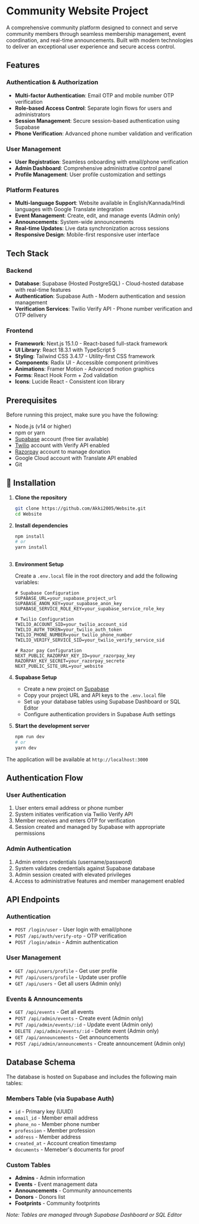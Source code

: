 # Community Website Project


A comprehensive community platform designed to connect and serve community members through seamless membership management, event coordination, and real-time announcements. Built with modern technologies to deliver an exceptional user experience and secure access control.

## Features

### Authentication & Authorization
- **Multi-factor Authentication**: Email OTP and mobile number OTP verification
- **Role-based Access Control**: Separate login flows for users and administrators
- **Session Management**: Secure session-based authentication using Supabase
- **Phone Verification**: Advanced phone number validation and verification
### User Management
- **User Registration**: Seamless onboarding with email/phone verification
- **Admin Dashboard**: Comprehensive administrative control panel
- **Profile Management**: User profile customization and settings

### Platform Features
- **Multi-language Support**: Website available in English/Kannada/Hindi languages with Google Translate integration
- **Event Management**: Create, edit, and manage events (Admin only)
- **Announcements**: System-wide announcements 
- **Real-time Updates**: Live data synchronization across sessions
- **Responsive Design**: Mobile-first responsive user interface

## Tech Stack

### Backend
- **Database**: Supabase (Hosted PostgreSQL) - Cloud-hosted database with real-time features
- **Authentication**: Supabase Auth - Modern authentication and session management
- **Verification Services**: Twilio Verify API - Phone number verification and OTP delivery

### Frontend
- **Framework**: Next.js 15.1.0 - React-based full-stack framework
- **UI Library**: React 18.3.1 with TypeScript 5
- **Styling**: Tailwind CSS 3.4.17 - Utility-first CSS framework
- **Components**: Radix UI - Accessible component primitives
- **Animations**: Framer Motion - Advanced motion graphics
- **Forms**: React Hook Form + Zod validation
- **Icons**: Lucide React - Consistent icon library

## Prerequisites

Before running this project, make sure you have the following:

- Node.js (v14 or higher)
- npm or yarn
- [Supabase](https://supabase.com) account (free tier available)
- [Twilio](https://www.twilio.com/en-us) account with Verify API enabled
- [Razorpay](https://dashboard.razorpay.com) account to manage donation
- Google Cloud account with Translate API enabled
- Git

## 🔧 Installation

1. **Clone the repository**
   ```bash
   git clone https://github.com/Akki2005/Website.git
   cd Website
   ```

2. **Install dependencies**
   ```bash
   npm install
   # or
   yarn install
  
   ```

3. **Environment Setup**
   
   Create a `.env.local` file in the root directory and add the following variables:
   ```env
   # Supabase Configuration
   SUPABASE_URL=your_supabase_project_url
   SUPABASE_ANON_KEY=your_supabase_anon_key
   SUPABASE_SERVICE_ROLE_KEY=your_supabase_service_role_key

   # Twilio Configuration
   TWILIO_ACCOUNT_SID=your_twilio_account_sid
   TWILIO_AUTH_TOKEN=your_twilio_auth_token
   TWILIO_PHONE_NUMBER=your_twilio_phone_number
   TWILIO_VERIFY_SERVICE_SID=your_twilio_verify_service_sid

   # Razor pay Configuration
   NEXT_PUBLIC_RAZORPAY_KEY_ID=your_razorpay_key
   RAZORPAY_KEY_SECRET=your_razorpay_secrete
   NEXT_PUBLIC_SITE_URL=your_website
     ```

4. **Supabase Setup**
   
   - Create a new project on [Supabase](https://supabase.com)
   - Copy your project URL and API keys to the `.env.local` file
   - Set up your database tables using Supabase Dashboard or SQL Editor
   - Configure authentication providers in Supabase Auth settings

5. **Start the development server**
   ```bash
   npm run dev
   # or
   yarn dev
     ```

The application will be available at `http://localhost:3000`

##  Authentication Flow

### User Authentication
1. User enters email address or phone number
2. System initiates verification via Twilio Verify API
3. Member receives and enters OTP for verification
4. Session created and managed by Supabase with appropriate permissions

### Admin Authentication
1. Admin enters credentials (username/password)
2. System validates credentials against Supabase database
3. Admin session created with elevated privileges
4. Access to administrative features and member management enabled

## API Endpoints

### Authentication
- `POST /login/user` - User login with email/phone
- `POST /api/auth/verify-otp` - OTP verification
- `POST /login/admin` - Admin authentication
  

### User Management
- `GET /api/users/profile` - Get user profile
- `PUT /api/users/profile` - Update user profile
- `GET /api/users` - Get all users (Admin only)

### Events & Announcements
- `GET /api/events` - Get all events
- `POST /api/admin/events` - Create event (Admin only)
- `PUT /api/admin/events/:id` - Update event (Admin only)
- `DELETE /api/admin/events/:id` - Delete event (Admin only)
- `GET /api/announcements` - Get announcements
- `POST /api/admin/announcements` - Create announcement (Admin only)


## Database Schema

The database is hosted on Supabase and includes the following main tables:

### Members Table (via Supabase Auth)
- `id` - Primary key (UUID)
- `email_id` - Member email address
- `phone_no` - Member phone number
- `profession` - Member profession
- `address` - Member address
- `created_at` - Account creation timestamp
- `documents` - Memeber's documents for proof

### Custom Tables
- **Admins** - Admin information
- **Events** - Event management data
- **Announcements** - Community announcements
- **Donors** - Donors list
- **Footprints** - Community footprints



*Note: Tables are managed through Supabase Dashboard or SQL Editor*

